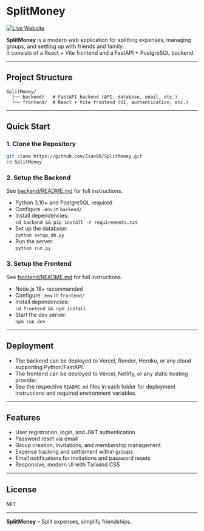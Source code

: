 # SplitMoney

[![Live Website](https://img.shields.io/badge/Live%20Website-Click%20Here-brightgreen?style=for-the-badge)](https://split-money-seven.vercel.app)

**SplitMoney** is a modern web application for splitting expenses, managing groups, and settling up with friends and family.  
It consists of a React + Vite frontend and a FastAPI + PostgreSQL backend.

---

## Project Structure 

```
SplitMoney/
  ├── backend/   # FastAPI backend (API, database, email, etc.)
  └── frontend/  # React + Vite frontend (UI, authentication, etc.)
```

---

## Quick Start

### 1. Clone the Repository

```bash
git clone https://github.com/Zian00/SplitMoney.git
cd SplitMoney
```

### 2. Setup the Backend

See [backend/README.md](backend/README.md) for full instructions.

- Python 3.10+ and PostgreSQL required
- Configure `.env` in `backend/`
- Install dependencies:  
  `cd backend && pip install -r requirements.txt`
- Set up the database:  
  `python setup_db.py`
- Run the server:  
  `python run.py`

### 3. Setup the Frontend

See [frontend/README.md](frontend/README.md) for full instructions.

- Node.js 18+ recommended
- Configure `.env` in `frontend/`
- Install dependencies:  
  `cd frontend && npm install`
- Start the dev server:  
  `npm run dev`

---

## Deployment

- The backend can be deployed to Vercel, Render, Heroku, or any cloud supporting Python/FastAPI.
- The frontend can be deployed to Vercel, Netlify, or any static hosting provider.
- See the respective `README.md` files in each folder for deployment instructions and required environment variables.

---

## Features

- User registration, login, and JWT authentication
- Password reset via email
- Group creation, invitations, and membership management
- Expense tracking and settlement within groups
- Email notifications for invitations and password resets
- Responsive, modern UI with Tailwind CSS

---

## License

MIT

---

**SplitMoney** – Split expenses, simplify friendships.